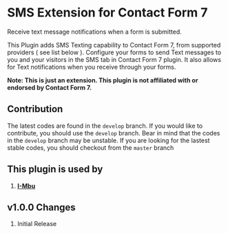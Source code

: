 # SMS Extension for Contact Form 7
Receive text message notifications when a form is submitted. 

This Plugin adds SMS Texting capability to Contact Form 7, from supported providers ( see list below ).
Configure your forms to send Text messages to you and your visitors in the SMS tab in Contact Form 7 plugin.
It also allows for Text notifications when you receive through your forms.
<br>

<b>Note: This is just an extension. This plugin is not affiliated with or endorsed by Contact Form 7.</b>

## Contribution
The latest codes are found in the `develop` branch. If you would like to contribute, you should use the `develop` branch.
Bear in mind that the codes in the `develop` branch may be unstable. If you are looking for the lastest stable codes, you should checkout from the `master` branch

## This plugin is used by
1. **[I-Mbu](https://i-mbu.com)**

## v1.0.0 Changes
1. Initial Release